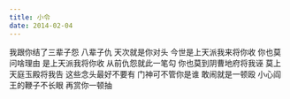 ```yaml
---
title: 小令
date: 2014-02-04
---
```


我跟你结了三辈子怨
八辈子仇
天次就是你对头<!--more-->
今世是上天派我来将你收
你也莫问啥理由
是上天派我将你收
从前仇怨就此一笔勾
你也莫到阴曹地府将我诬
莫上天庭玉殿将我告
这些念头最好不要有
门神可不管你是谁
敢闹就是一顿殴
小心阎王的鞭子不长眼
再赏你一顿抽